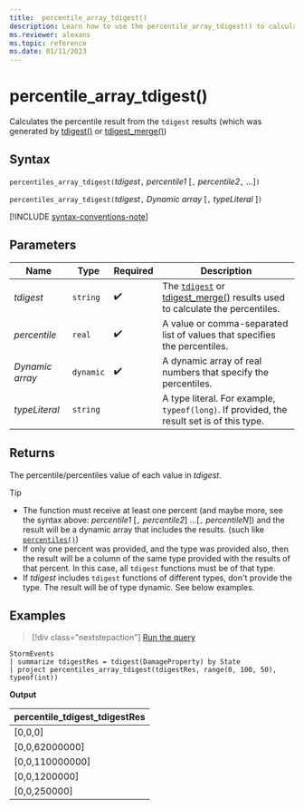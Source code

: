 ```yaml
---
title:  percentile_array_tdigest()
description: Learn how to use the percentile_array_tdigest() to calculate the percentile value of an expression.
ms.reviewer: alexans
ms.topic: reference
ms.date: 01/11/2023
---
```

# percentile_array_tdigest()

Calculates the percentile result from the `tdigest` results (which was generated by [tdigest()](tdigest-aggregation-function.md) or [tdigest_merge()](tdigest-merge-aggregation-function.md))

## Syntax

`percentiles_array_tdigest(`*tdigest*`,` *percentile1* [`,` *percentile2*`,` ...]`)`

`percentiles_array_tdigest(`*tdigest*`,` *Dynamic array* [`,` *typeLiteral* ]`)`

[!INCLUDE [syntax-conventions-note](../includes/syntax-conventions-note.md)]

## Parameters

| Name | Type | Required | Description |
|--|--|--|--|
| *tdigest*| `string` |  :heavy_check_mark: | The [`tdigest`](tdigest-aggregation-function.md) or [tdigest_merge()](tdigest-merge-aggregation-function.md) results used to calculate the percentiles.|
| *percentile* | `real` |  :heavy_check_mark: | A value or comma-separated list of values that specifies the percentiles.|
| *Dynamic array*| `dynamic` |  :heavy_check_mark: | A dynamic array of real numbers that specify the percentiles.|
| *typeLiteral*| `string` | | A type literal. For example, `typeof(long)`. If provided, the result set is of this type.|

## Returns

The percentile/percentiles value of each value in *tdigest*.

>[!TIP]
>
>* The function must receive at least one percent (and maybe more, see the syntax above: *percentile1* [`,` *percentile2*] ...[`,` *percentileN*]) and the result will be
a dynamic array that includes the results. (such like [`percentiles()`](percentiles-aggregation-function.md))
>* If only one percent was provided, and the type was provided also, then the result will be a column of the same type provided with the results of that percent. In this case, all `tdigest` functions must be of that type.
>* If *tdigest* includes `tdigest` functions of different types, don't provide the type. The result will be of type dynamic. See below examples.

## Examples

> [!div class="nextstepaction"]
> <a href="https://dataexplorer.azure.com/clusters/help/databases/Samples?query=H4sIAAAAAAAAA0WMuwoCMRBFe79iygRSxMLSTntxP2AZ12uImAeTWSHix5tmsblwuJwzaZF0fiNr232prSmxxA9I7zGg6RWNjhuYEycOuEipEO2Wbp0mZcUwq5QnFqXxLCMWX2gzi3CfN/lfdCScA4x3tPdjDt460l5RHiZmtfYHKGdLI5UAAAA=" target="_blank">Run the query</a>

```kusto
StormEvents
| summarize tdigestRes = tdigest(DamageProperty) by State
| project percentiles_array_tdigest(tdigestRes, range(0, 100, 50), typeof(int))
```

**Output**

|percentile_tdigest_tdigestRes|
|---|
|[0,0,0]|
|[0,0,62000000]|
|[0,0,110000000]|
|[0,0,1200000]|
|[0,0,250000]|
